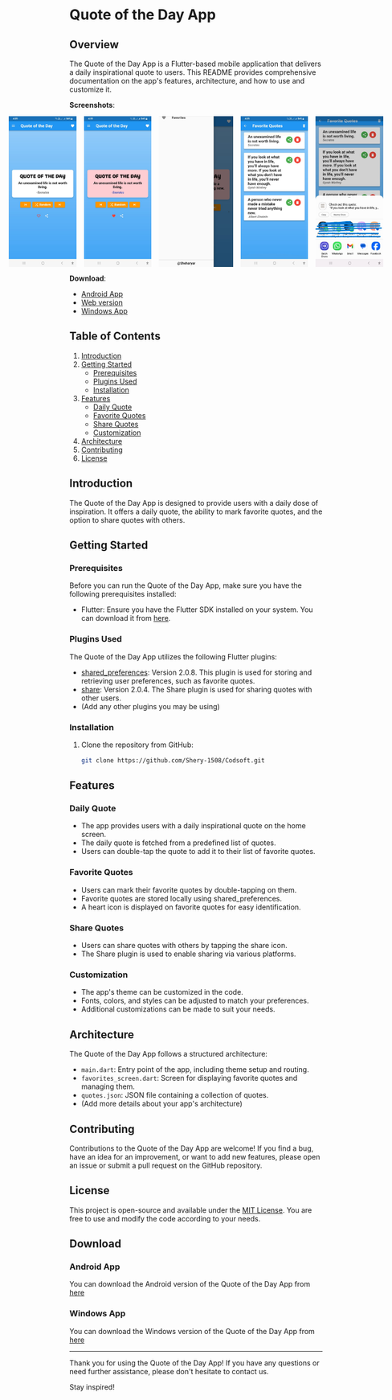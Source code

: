 # Quote of the Day App

## Overview

The Quote of the Day App is a Flutter-based mobile application that delivers a daily inspirational quote to users. This README provides comprehensive documentation on the app's features, architecture, and how to use and customize it.

**Screenshots**:

<div style="display: flex; justify-content: center;">
  <img src="screenshots/quote.jpeg" width="150" height="300" style="margin-right: 15px;" />
  <img src="screenshots/quote liked.jpeg" width="150" height="300" style="margin-right: 15px;" />
  <img src="screenshots/drawer.jpeg" width="150" height="300" style="margin-right: 15px;" />
  <img src="screenshots/favscreen.jpeg" width="150" height="300" style="margin-right: 15px;" />
  <img src="screenshots/share.jpeg" width="150" height="300" />
</div>

**Download**:

- [Android App](https://cssduet.acm.org/apps_shery/QuoteApp.apk)
- [Web version](https://shery-1508.github.io/Codsoft/Quote_app/#/)
- [Windows App](https://cssduet.acm.org/apps_shery/QuoteApp.rar)

## Table of Contents

1. [Introduction](#introduction)
2. [Getting Started](#getting-started)
   - [Prerequisites](#prerequisites)
   - [Plugins Used](#plugins-used)
   - [Installation](#installation)
3. [Features](#features)
   - [Daily Quote](#daily-quote)
   - [Favorite Quotes](#favorite-quotes)
   - [Share Quotes](#share-quotes)
   - [Customization](#customization)
4. [Architecture](#architecture)
5. [Contributing](#contributing)
6. [License](#license)

## Introduction

The Quote of the Day App is designed to provide users with a daily dose of inspiration. It offers a daily quote, the ability to mark favorite quotes, and the option to share quotes with others.

## Getting Started

### Prerequisites

Before you can run the Quote of the Day App, make sure you have the following prerequisites installed:

- Flutter: Ensure you have the Flutter SDK installed on your system. You can download it from [here](https://flutter.dev/docs/get-started/install).

### Plugins Used

The Quote of the Day App utilizes the following Flutter plugins:

- [shared_preferences](https://pub.dev/packages/shared_preferences): Version 2.0.8. This plugin is used for storing and retrieving user preferences, such as favorite quotes.
- [share](https://pub.dev/packages/share): Version 2.0.4. The Share plugin is used for sharing quotes with other users.
- (Add any other plugins you may be using)

### Installation

1. Clone the repository from GitHub:

   ```bash
   git clone https://github.com/Shery-1508/Codsoft.git
   ```

## Features

### Daily Quote

- The app provides users with a daily inspirational quote on the home screen.
- The daily quote is fetched from a predefined list of quotes.
- Users can double-tap the quote to add it to their list of favorite quotes.

### Favorite Quotes

- Users can mark their favorite quotes by double-tapping on them.
- Favorite quotes are stored locally using shared_preferences.
- A heart icon is displayed on favorite quotes for easy identification.

### Share Quotes

- Users can share quotes with others by tapping the share icon.
- The Share plugin is used to enable sharing via various platforms.

### Customization

- The app's theme can be customized in the code.
- Fonts, colors, and styles can be adjusted to match your preferences.
- Additional customizations can be made to suit your needs.

## Architecture

The Quote of the Day App follows a structured architecture:

- `main.dart`: Entry point of the app, including theme setup and routing.
- `favorites_screen.dart`: Screen for displaying favorite quotes and managing them.
- `quotes.json`: JSON file containing a collection of quotes.
- (Add more details about your app's architecture)

## Contributing

Contributions to the Quote of the Day App are welcome! If you find a bug, have an idea for an improvement, or want to add new features, please open an issue or submit a pull request on the GitHub repository.

## License

This project is open-source and available under the [MIT License](LICENSE). You are free to use and modify the code according to your needs.

## Download

### Android App

You can download the Android version of the Quote of the Day App from [here](https://cssduet.acm.org/apps_shery/QuoteApp.apk)

### Windows App

You can download the Windows version of the Quote of the Day App from [here](https://cssduet.acm.org/apps_shery/QuoteApp.rar)

---

Thank you for using the Quote of the Day App! If you have any questions or need further assistance, please don't hesitate to contact us.

Stay inspired!

